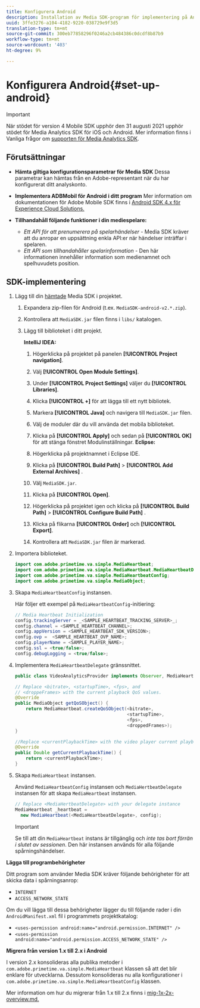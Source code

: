 ```yaml
---
title: Konfigurera Android
description: Installation av Media SDK-program för implementering på Android.
uuid: 3ffe3276-a104-4182-9220-038729e9f3d5
translation-type: tm+mt
source-git-commit: 300eb77858296f0246a2cb484386c0dcdf8b87b9
workflow-type: tm+mt
source-wordcount: '403'
ht-degree: 9%

---
```



# Konfigurera Android{#set-up-android}

>[!IMPORTANT]
>
>När stödet för version 4 Mobile SDK upphör den 31 augusti 2021 upphör stödet för Media Analytics SDK för iOS och Android.  Mer information finns i Vanliga frågor om [supporten för Media Analytics SDK](/help/sdk-implement/end-of-support-faqs.md).


## Förutsättningar

* **Hämta giltiga konfigurationsparametrar för Media SDK** Dessa parametrar kan hämtas från en Adobe-representant när du har konfigurerat ditt analyskonto.
* **Implementera ADBMobil för Android i ditt program** Mer information om dokumentationen för Adobe Mobile SDK finns i [Android SDK 4.x för Experience Cloud Solutions.](https://docs.adobe.com/content/help/en/mobile-services/android/overview.html)

* **Tillhandahåll följande funktioner i din mediespelare:**
   * *Ett API för att prenumerera på spelarhändelser* - Media SDK kräver att du anropar en uppsättning enkla API:er när händelser inträffar i spelaren.
   * *Ett API som tillhandahåller spelarinformation* - Den här informationen innehåller information som medienamnet och spelhuvudets position.

## SDK-implementering

1. Lägg till din [hämtade](/help/sdk-implement/download-sdks.md#download-2x-sdks) Media SDK i projektet.

   1. Expandera zip-filen för Android (t.ex. `MediaSDK-android-v2.*.zip`).
   1. Kontrollera att `MediaSDK.jar` filen finns i `libs/` katalogen.

   1. Lägg till biblioteket i ditt projekt.

      **IntelliJ IDEA:**

      1. Högerklicka på projektet på panelen **[!UICONTROL Project navigation]**.
      1. Välj **[!UICONTROL Open Module Settings]**.
      1. Under **[!UICONTROL Project Settings]** väljer du **[!UICONTROL Libraries]**.

      1. Klicka **[!UICONTROL +]** för att lägga till ett nytt bibliotek.
      1. Markera **[!UICONTROL Java]** och navigera till `MediaSDK.jar` filen.

      1. Välj de moduler där du vill använda det mobila biblioteket.
      1. Klicka på **[!UICONTROL Apply]** och sedan på **[!UICONTROL OK]** för att stänga fönstret Modulinställningar.
      **Eclipse:**

      1. Högerklicka på projektnamnet i Eclipse IDE.
      1. Klicka på  **[!UICONTROL Build Path]** > **[!UICONTROL Add External Archives]** .
      1. Välj `MediaSDK.jar`.
      1. Klicka på **[!UICONTROL Open]**.
      1. Högerklicka på projektet igen och klicka på **[!UICONTROL Build Path]** > **[!UICONTROL Configure Build Path]** .
      1. Klicka på flikarna **[!UICONTROL Order]** och **[!UICONTROL Export]**.

      1. Kontrollera att `MediaSDK.jar` filen är markerad.


1. Importera biblioteket.

   ```java
   import com.adobe.primetime.va.simple.MediaHeartbeat;
   import com.adobe.primetime.va.simple.MediaHeartbeat.MediaHeartbeatDelegate;
   import com.adobe.primetime.va.simple.MediaHeartbeatConfig;
   import com.adobe.primetime.va.simple.MediaObject;
   ```

1. Skapa `MediaHeartbeatConfig` instansen.

   Här följer ett exempel på `MediaHeartbeatConfig`-initiering:

   ```java
   // Media Heartbeat Initialization
   config.trackingServer = _<SAMPLE_HEARTBEAT_TRACKING_SERVER>_;
   config.channel = <SAMPLE_HEARTBEAT_CHANNEL>;
   config.appVersion = <SAMPLE_HEARTBEAT_SDK_VERSION>;
   config.ovp =  <SAMPLE_HEARTBEAT_OVP_NAME>;
   config.playerName = <SAMPLE_PLAYER_NAME>;
   config.ssl = <true/false>;
   config.debugLogging = <true/false>;
   ```

1. Implementera `MediaHeartbeatDelegate` gränssnittet.

   ```java
   public class VideoAnalyticsProvider implements Observer, MediaHeartbeatDelegate{}
   ```

   ```java
   // Replace <bitrate>, <startupTime>, <fps>, and  
   // <droppeFrames> with the current playback QoS values.  
   @Override
   public MediaObject getQoSObject() {
       return MediaHeartbeat.createQoSObject(<bitrate>,  
                                             <startupTime>,  
                                             <fps>,  
                                             <droppedFrames>);
   }
   
   //Replace <currentPlaybackTime> with the video player current playback time
   @Override
   public Double getCurrentPlaybackTime() {
       return <currentPlaybackTime>;
   }
   ```

1. Skapa `MediaHeartbeat` instansen.

   Använd `MediaHeartbeatConfig` instansen och `MediaHertbeatDelegate` instansen för att skapa `MediaHeartbeat` instansen.

   ```java
   // Replace <MediaHertbeatDelegate> with your delegate instance
   MediaHeartbeat _heartbeat =  
     new MediaHeartbeat(<MediaHeartbeatDelegate>, config);
   ```

   >[!IMPORTANT]
   >
   >Se till att din `MediaHeartbeat` instans är tillgänglig och *inte tas bort förrän i slutet av sessionen*. Den här instansen används för alla följande spårningshändelser.

**Lägga till programbehörigheter**

Ditt program som använder Media SDK kräver följande behörigheter för att skicka data i spårningsanrop:

* `INTERNET`
* `ACCESS_NETWORK_STATE`

Om du vill lägga till dessa behörigheter lägger du till följande rader i din `AndroidManifest.xml` fil i programmets projektkatalog:

* `<uses-permission android:name="android.permission.INTERNET" />`
* `<uses-permission android:name="android.permission.ACCESS_NETWORK_STATE" />`

**Migrera från version 1.x till 2.x i Android**

I version 2.x konsolideras alla publika metoder i `com.adobe.primetime.va.simple.MediaHeartbeat` klassen så att det blir enklare för utvecklarna. Dessutom konsolideras nu alla konfigurationer i `com.adobe.primetime.va.simple.MediaHeartbeatConfig` klassen.

Mer information om hur du migrerar från 1.x till 2.x finns i [mig-1x-2x-overview.md.](/help/sdk-implement/va-1x-to-2x/mig-1x-2x-overview.md)
